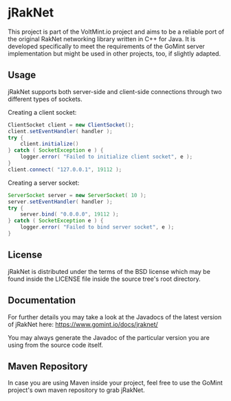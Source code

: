 # jRakNet

This project is part of the VoltMint.io project and aims to be a reliable port of the original RakNet
networking library written in C++ for Java. It is developed specifically to meet the requirements
of the GoMint server implementation but might be used in other projects, too, if slightly adapted.

## Usage

jRakNet supports both server-side and client-side connections through two different types of sockets.

Creating a client socket:
```Java
ClientSocket client = new ClientSocket();
client.setEventHandler( handler );
try {
    client.initialize()
} catch ( SocketException e ) {
    logger.error( "Failed to initialize client socket", e );
}
client.connect( "127.0.0.1", 19112 );
```

Creating a server socket:
```Java
ServerSocket server = new ServerSocket( 10 );
server.setEventHandler( handler );
try {
    server.bind( "0.0.0.0", 19112 );
} catch ( SocketException e ) {
    logger.error( "Failed to bind server socket", e );
}
```

## License

jRakNet is distributed under the terms of the BSD license which may be found inside the LICENSE file
inside the source tree's root directory.

## Documentation

For further details you may take a look at the Javadocs of the latest version of jRakNet here:
https://www.gomint.io/docs/jraknet/

You may always generate the Javadoc of the particular version you are using from the source code
itself.

## Maven Repository

In case you are using Maven inside your project, feel free to use the GoMint project's own maven
repository to grab jRakNet.
